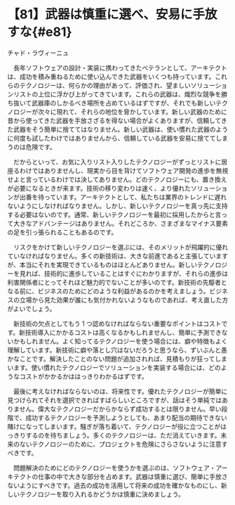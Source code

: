 # 【81】武器は慎重に選べ、安易に手放すな{#e81}

<div class="author">チャド・ラヴィーニュ</div>

　長年ソフトウェアの設計・実装に携わってきたベテランとして、アーキテクトは、成功を積み重ねるために使い込んできた武器をいくつも持っています。これらのテクノロジーは、何らかの理由があって、評価され、望ましいソリューションリストの上位に浮かび上がってきています。これらの武器は、熾烈な競争を勝ち抜いて武器庫のしかるべき場所を占めているはずですが、それでも新しいテクノロジーが次々に現れて、それらの地位を脅かしています。新しい武器のために昔から使ってきた武器を手放さざるを得ない場合がよくありますが、信頼してきた武器をそう簡単に捨ててはなりません。新しい武器は、使い慣れた武器のように何度も試したわけではありませんから、信頼している武器を安易に捨ててしまうのは危険です。

　だからといって、お気に入りリスト入りしたテクノロジーがずっとリストに居座るわけではありませんし、現実から目を背けてソフトウェア開発の進歩を無視せよと言っているわけでは決してありません。どのテクノロジーにも、置き換えが必要になるときが来ます。技術の移り変わりは速く、より優れたソリューションが出番を待っています。アーキテクトとして、私たちは業界のトレンドに遅れないようにしなければなりません。しかし、新しいテクノロジーを真っ先に支持する必要はないのです。通常、新しいテクノロジーを最初に採用したからと言って大きなアドバンテージはありません。それどころか、さまざまなマイナス要素の足を引っ張られることもあるのです。

　リスクをかけて新しいテクノロジーを選ぶには、そのメリットが飛躍的に優れていなければなりません。多くの新技術は、大きな前進であると主張していますが、本当にそれを実現できているものはほとんどありません。新しいテクノロジーを見れば、技術的に進歩していることはすぐにわかりますが、それらの進歩は利害関係者にとってそれほど魅力的でないことが多いのです。新技術の先駆者となる前に、ビジネスのためにどのような利益があるのかを考えましょう。ビジネスの立場から見た効果が誰にも気付かれないようなものであれば、考え直した方がよいでしょう。

　新技術の欠点としてもう 1 つ認めなければならない重要なポイントはコストです。新技術導入にかかるコストは高くなるかもしれませんし、簡単に予測できないかもしれません。よく知ってるテクノロジーを使う場合には、癖や特徴もよく理解しています。新技術に癖や落とし穴はないだろうと思うなら、ずいぶんと愚かなことです。解決したことのない問題が追加されれば、見積もりが狂ってしまいます。使い慣れたテクノロジーでソリューションを実装する場合には、どのようなコストがかかるかははっきりわかるはずです。

　最後に考えなければならないのは、将来性です。優れたテクノロジーが簡単に見つけられてそれを選択できればすばらしいところですが、話はそう単純ではありません。偉大なテクノロジーだからかならず成功するとは限りません。早い段階で、成功するテクノロジーを予測しようとしても、あまり配当の期待できない賭けになってしまいます。騒ぎが落ち着いて、テクノロジーが役に立つことがはっきりするのを待ちましょう。多くのテクノロジーは、ただ消えていきます。未来のないテクノロジーのために、プロジェクトを危険にさらさないように注意すべきです。

　問題解決のためにどのテクノロジーを使うかを選ぶのは、ソフトウェア・アーキテクトの仕事の中で大きな部分を占めます。武器は慎重に選び、簡単に手放さないようにすべきです。過去の成功を活用して将来の成功を確かなものにし、新しいテクノロジーを取り入れるかどうかは慎重に決めましょう。
